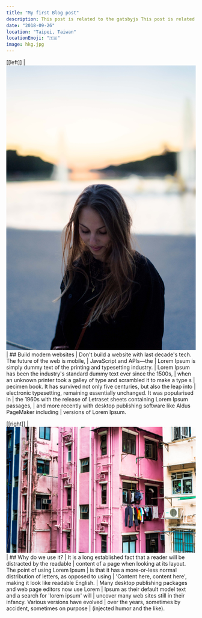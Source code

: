 ```yaml
---
title: "My first Blog post"
description: This post is related to the gatsbyjs This post is related to the gatsbyjs This post is related to the gatsbyjs This post is related to the gatsbyjs This post is related to the gatsbyjs This post is related to the gatsbyjs This post is related to the gatsbyjs This post is related to the gatsbyjs This post is related to the gatsbyjs This post is related to the gatsbyjs This post is related to the gatsbyjs
date: "2018-09-26"
location: "Taipei, Taiwan"
locationEmoji: "🇹🇼"
image: hkg.jpg
---
```


[[left]]
| ![Clarisse](clarisse.jpg)
| ## Build modern websites
| Don't build a website with last decade's tech. The future of the web is mobile,
| JavaScript and APIs—the
| Lorem Ipsum is simply dummy text of the printing and typesetting industry.
| Lorem Ipsum has been the industry's standard dummy text ever since the 1500s,
| when an unknown printer took a galley of type and scrambled it to make a type s
| pecimen book. It has survived not only five centuries, but also the leap into
| electronic typesetting, remaining essentially unchanged. It was popularised in
| the 1960s with the release of Letraset sheets containing Lorem Ipsum passages,
| and more recently with desktop publishing software like Aldus PageMaker including
| versions of Lorem Ipsum.

[[right]]
| ![HongKong](hkg.jpg)
| ## Why do we use it?
| It is a long established fact that a reader will be distracted by the readable
| content of a page when looking at its layout. The point of using Lorem Ipsum
| is that it has a more-or-less normal distribution of letters, as opposed to using
| 'Content here, content here', making it look like readable English.
| Many desktop publishing packages and web page editors now use Lorem
| Ipsum as their default model text and a search for 'lorem ipsum' will
| uncover many web sites still in their infancy. Various versions have evolved
| over the years, sometimes by accident, sometimes on purpose
| (injected humor and the like).
